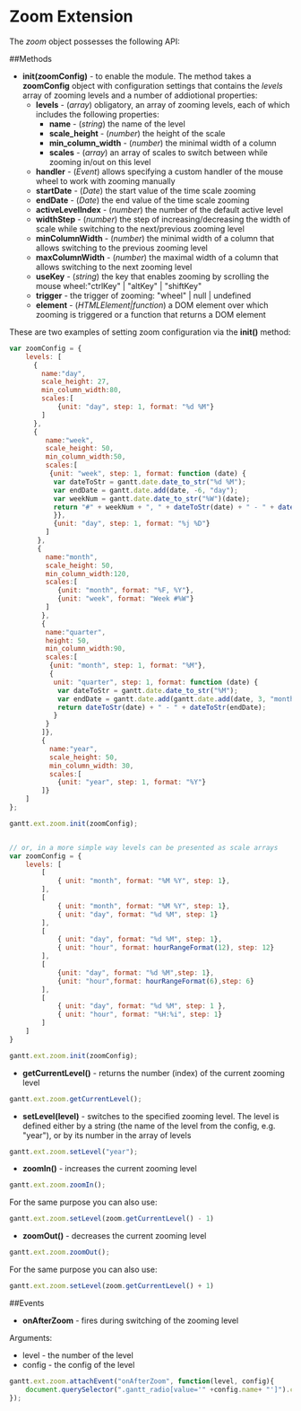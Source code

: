 Zoom Extension
==============

The *zoom* object possesses the following API:

##Methods

- **init(zoomConfig)** - to enable the module. The method takes a **zoomConfig** object with configuration settings that contains the *levels* array of zooming levels and a number of addiotional properties:
	- **levels** - (*array*) obligatory, an array of zooming levels, each of which includes the following properties:
    	- **name** - (*string*) the name of the level
    	- **scale_height** -  (*number*) the height of the scale
    	- **min_column_width** - (*number*) the minimal width of a column
    	- **scales** - (*array*) an array of scales to switch between while zooming in/out on this level
    - **handler** - (*Event*) allows specifying a custom handler of the mouse wheel to work with zooming manually
    - **startDate** - (*Date*) the start value of the time scale zooming
    - **endDate** - (*Date*) the end value of the time scale zooming
    - **activeLevelIndex** - (*number*) the number of the default active level
    - **widthStep** - (*number*) the step of increasing/decreasing the width of scale while switching to the next/previous zooming level
    - **minColumnWidth** - (*number*) the minimal width of a column that allows switching to the previous zooming level
    - **maxColumnWidth** - (*number*) the maximal width of a column that allows switching to the next zooming level
    - **useKey** - (*string*) the key that enables zooming by scrolling the mouse wheel:"ctrlKey" | "altKey" | "shiftKey"
    - **trigger** - the trigger of zooming: "wheel" | null | undefined 
    - **element** - (*HTMLElement|function*) a DOM element over which zooming is triggered or a function that returns a DOM element


These are two examples of setting zoom configuration via the **init()** method:


~~~js
var zoomConfig = {
	levels: [
      {
        name:"day",
        scale_height: 27,
        min_column_width:80,
        scales:[
        	{unit: "day", step: 1, format: "%d %M"}
        ]
      },
      {
         name:"week",
         scale_height: 50,
         min_column_width:50,
         scales:[
          {unit: "week", step: 1, format: function (date) {
           var dateToStr = gantt.date.date_to_str("%d %M");
           var endDate = gantt.date.add(date, -6, "day");
           var weekNum = gantt.date.date_to_str("%W")(date);
           return "#" + weekNum + ", " + dateToStr(date) + " - " + dateToStr(endDate);
           }},
           {unit: "day", step: 1, format: "%j %D"}
         ]
       },
       {
         name:"month",
         scale_height: 50,
         min_column_width:120,
         scales:[
         	{unit: "month", format: "%F, %Y"},
         	{unit: "week", format: "Week #%W"}
         ]
        },
        {
         name:"quarter",
         height: 50,
         min_column_width:90,
         scales:[
          {unit: "month", step: 1, format: "%M"},
          {
           unit: "quarter", step: 1, format: function (date) {
            var dateToStr = gantt.date.date_to_str("%M");
            var endDate = gantt.date.add(gantt.date.add(date, 3, "month"), -1, "day");
            return dateToStr(date) + " - " + dateToStr(endDate);
           }
         }
  	    ]},
        {
          name:"year",
          scale_height: 50,
          min_column_width: 30,
          scales:[
          	{unit: "year", step: 1, format: "%Y"}
        ]}
    ]
};

gantt.ext.zoom.init(zoomConfig);


// or, in a more simple way levels can be presented as scale arrays
var zoomConfig = {
    levels: [
        [
            { unit: "month", format: "%M %Y", step: 1},
        ],
        [
            { unit: "month", format: "%M %Y", step: 1},
            { unit: "day", format: "%d %M", step: 1}
        ],
        [
            { unit: "day", format: "%d %M", step: 1},
            { unit: "hour", format: hourRangeFormat(12), step: 12}
        ],
        [
            {unit: "day", format: "%d %M",step: 1},
            {unit: "hour",format: hourRangeFormat(6),step: 6}
        ],
        [
            { unit: "day", format: "%d %M", step: 1 },
            { unit: "hour", format: "%H:%i", step: 1}
        ]
    ]
}

gantt.ext.zoom.init(zoomConfig);
~~~

- **getCurrentLevel()** - returns the number (index) of the current zooming level

~~~js
gantt.ext.zoom.getCurrentLevel();
~~~

- **setLevel(level)** - switches to the specified zooming level. The level is defined either by a string (the name of the level from the config, e.g. "year"), or by its number in the array of levels

~~~js
gantt.ext.zoom.setLevel("year");
~~~


- **zoomIn()** - increases the current zooming level

~~~js
gantt.ext.zoom.zoomIn();
~~~

For the same purpose you can also use:

~~~js
gantt.ext.zoom.setLevel(zoom.getCurrentLevel() - 1)
~~~

- **zoomOut()** - decreases the current zooming level

~~~js
gantt.ext.zoom.zoomOut();
~~~

For the same purpose you can also use:

~~~js
gantt.ext.zoom.setLevel(zoom.getCurrentLevel() + 1)
~~~


##Events


- **onAfterZoom** -  fires during switching of the zooming level

Arguments: 

- level - the number of the level
- config - the config of the level

~~~js
gantt.ext.zoom.attachEvent("onAfterZoom", function(level, config){ 
    document.querySelector(".gantt_radio[value='" +config.name+ "']").checked = true;
}); 
~~~
